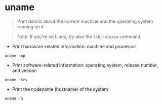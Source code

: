 # uname

> Print details about the current machine and the operating system running on it

> Note: If you're on Linux, try also the `lsb_release` command.

- Print hardware-related information: machine and processor

`uname -mp`

- Print software-related information: operating system, release number, and version

`uname -srv`

- Print the nodename (hostname) of the system

`uname -n`
